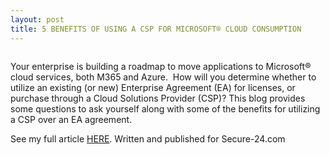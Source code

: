 ```yaml
---
layout: post
title: 5 BENEFITS OF USING A CSP FOR MICROSOFT® CLOUD CONSUMPTION
---
```


<!-- wp:image {"align":"center","id":406,"sizeSlug":"large"} -->
<div class="wp-block-image"><figure class="aligncenter size-large"><img src="https://captainhyperscaler.files.wordpress.com/2020/02/image-2.png?w=300" alt="" class="wp-image-406"/></figure></div>
<!-- /wp:image -->

<!-- wp:paragraph -->
<p>Your enterprise is building a roadmap to move applications to Microsoft® cloud services, both M365 and Azure.&nbsp; How will you determine whether to utilize an existing (or new) Enterprise Agreement (EA) for licenses, or purchase through a Cloud Solutions Provider (CSP)? This blog provides some questions to ask yourself along with some of the benefits for utilizing a CSP over an EA agreement.</p>
<!-- /wp:paragraph -->

<!-- wp:paragraph -->
<p>See my full article <a rel="noreferrer noopener" aria-label="HERE (opens in a new tab)" href="https://www.secure-24.com/5-benefits-of-using-a-csp-for-microsoft-cloud-consumption/" target="_blank">HERE</a>.  Written and published for Secure-24.com</p>
<!-- /wp:paragraph -->